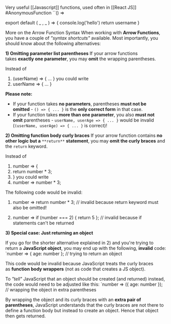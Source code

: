 Very useful [[Javascript]] functions, used often in [[React JS]]
#AnonymousFunction 
``() =>

export default ( _ , _ ) => {
	console.log('hello')
	return username
}

More on the Arrow Function Syntax
When working with **Arrow Functions**, you have a couple of _"syntax shortcuts"_ available.
Most importantly, you should know about the following alternatives:

**1) Omitting parameter list parentheses**
If your arrow functions takes **exactly one parameter**, you may **omit** the wrapping parentheses.

Instead of
1. (userName) => { ... }
you could write
1. userName => { ... }

**Please note:** 
- If your function takes **no parameters**, parentheses **must not be omitted** - `() => { ... }` is the **only correct form** in that case.
- If your function takes **more than one parameter**, you also **must not omit** parentheses - `userName, userAge => { ... }` would be invalid (`(userName, userAge) => { ... }` is correct)!

**2) Omitting function body curly braces**
If your arrow function contains **no other logic but a** `**return**` **statement**, you may **omit the curly braces** and the `return` keyword.

Instead of
1. number => { 
2.   return number * 3;
3. }
you could write
1. number => number * 3;

The following code would be invalid:
1. number => return number * 3; // invalid because return keyword must also be omitted!

1. number => if (number === 2) { return 5 }; // invalid because if statements can't be returned

**3) Special case: Just returning an object**

If you go for the shorter alternative explained in 2) and you're trying to return a **JavaScript object**, you may end up with the following, **invalid** code:
`number => { age: number }; // trying to return an object

This code would be invalid because JavaScript treats the curly braces as **function body wrappers** (not as code that creates a JS object).

To _"tell"_ JavaScript that an object should be created (and returned) instead, the code would need to be adjusted like this:
`number => ({ age: number }); // wrapping the object in extra parentheses

By wrapping the object and its curly braces with an **extra pair of parentheses**, JavaScript understands that the curly braces are not there to define a function body but instead to create an object. Hence that object then gets returned.